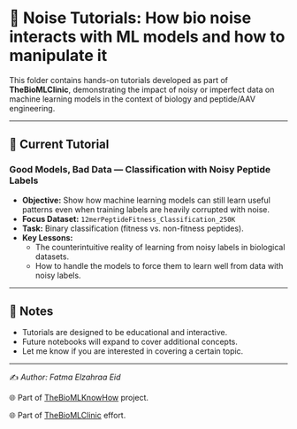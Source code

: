 # 🧪 Noise Tutorials: How bio noise interacts with ML models and how to manipulate it 

This folder contains hands-on tutorials developed as part of **TheBioMLClinic**, demonstrating the impact of noisy or imperfect data on machine learning models in the context of biology and peptide/AAV engineering.  

---

## 📘 Current Tutorial

### Good Models, Bad Data — Classification with Noisy Peptide Labels
- **Objective:** Show how machine learning models can still learn useful patterns even when training labels are heavily corrupted with noise.  
- **Focus Dataset:** `12merPeptideFitness_Classification_250K`  
- **Task:** Binary classification (fitness vs. non-fitness peptides).  
- **Key Lessons:**
  - The counterintuitive reality of learning from noisy labels in biological datasets.  
  - How to handle the models to force them to learn well from data with noisy labels.  


---

## 📌 Notes
- Tutorials are designed to be educational and interactive.  
- Future notebooks will expand to cover additional concepts.
- Let me know if you are interested in covering a certain topic. 

---

✍️ *Author: Fatma Elzahraa Eid*  

🌐 Part of [TheBioMLKnowHow](../) project.

🌐 Part of [TheBioMLClinic](../) effort.

